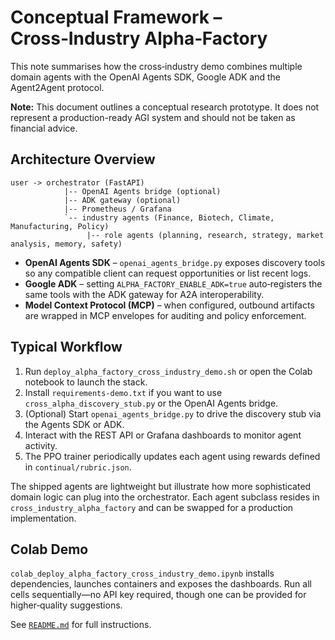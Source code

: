 <!-- SPDX-License-Identifier: Apache-2.0 -->
# Conceptual Framework – Cross‑Industry Alpha‑Factory

This note summarises how the cross‑industry demo combines multiple domain agents with the OpenAI Agents SDK, Google ADK and the Agent2Agent protocol.

**Note:** This document outlines a conceptual research prototype. It does not represent a production-ready AGI system and should not be taken as financial advice.

## Architecture Overview

```
user -> orchestrator (FastAPI)
            |-- OpenAI Agents bridge (optional)
            |-- ADK gateway (optional)
            |-- Prometheus / Grafana
            `-- industry agents (Finance, Biotech, Climate, Manufacturing, Policy)
                 |-- role agents (planning, research, strategy, market analysis, memory, safety)
```

* **OpenAI Agents SDK** – `openai_agents_bridge.py` exposes discovery tools so any compatible client can request opportunities or list recent logs.
* **Google ADK** – setting `ALPHA_FACTORY_ENABLE_ADK=true` auto‑registers the same tools with the ADK gateway for A2A interoperability.
* **Model Context Protocol (MCP)** – when configured, outbound artifacts are wrapped in MCP envelopes for auditing and policy enforcement.

## Typical Workflow

1. Run `deploy_alpha_factory_cross_industry_demo.sh` or open the Colab notebook to launch the stack.
2. Install `requirements-demo.txt` if you want to use `cross_alpha_discovery_stub.py`
   or the OpenAI Agents bridge.
3. (Optional) Start `openai_agents_bridge.py` to drive the discovery stub via the Agents SDK or ADK.
4. Interact with the REST API or Grafana dashboards to monitor agent activity.
5. The PPO trainer periodically updates each agent using rewards defined in `continual/rubric.json`.

The shipped agents are lightweight but illustrate how more sophisticated domain logic can plug into the orchestrator. Each agent subclass resides in `cross_industry_alpha_factory` and can be swapped for a production implementation.

## Colab Demo

`colab_deploy_alpha_factory_cross_industry_demo.ipynb` installs dependencies, launches containers and exposes the dashboards. Run all cells sequentially—no API key required, though one can be provided for higher‑quality suggestions.

See [`README.md`](README.md) for full instructions.
